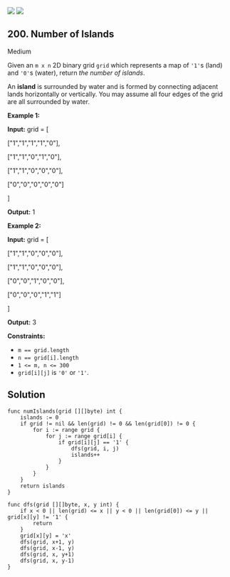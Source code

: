 [![](https://img.shields.io/github/stars/javadev/LeetCode-in-All?label=Stars&style=flat-square)](https://github.com/javadev/LeetCode-in-All)
[![](https://img.shields.io/github/forks/javadev/LeetCode-in-All?label=Fork%20me%20on%20GitHub%20&style=flat-square)](https://github.com/javadev/LeetCode-in-All/fork)

## 200\. Number of Islands

Medium

Given an `m x n` 2D binary grid `grid` which represents a map of `'1'`s (land) and `'0'`s (water), return _the number of islands_.

An **island** is surrounded by water and is formed by connecting adjacent lands horizontally or vertically. You may assume all four edges of the grid are all surrounded by water.

**Example 1:**

**Input:** grid = [ 

["1","1","1","1","0"], 

["1","1","0","1","0"], 

["1","1","0","0","0"], 

["0","0","0","0","0"] 

]

**Output:** 1

**Example 2:**

**Input:** grid = [ 

["1","1","0","0","0"], 

["1","1","0","0","0"], 

["0","0","1","0","0"], 

["0","0","0","1","1"] 

]

**Output:** 3

**Constraints:**

*   `m == grid.length`
*   `n == grid[i].length`
*   `1 <= m, n <= 300`
*   `grid[i][j]` is `'0'` or `'1'`.

## Solution

```golang
func numIslands(grid [][]byte) int {
	islands := 0
	if grid != nil && len(grid) != 0 && len(grid[0]) != 0 {
		for i := range grid {
			for j := range grid[i] {
				if grid[i][j] == '1' {
					dfs(grid, i, j)
					islands++
				}
			}
		}
	}
	return islands
}

func dfs(grid [][]byte, x, y int) {
	if x < 0 || len(grid) <= x || y < 0 || len(grid[0]) <= y || grid[x][y] != '1' {
		return
	}
	grid[x][y] = 'x'
	dfs(grid, x+1, y)
	dfs(grid, x-1, y)
	dfs(grid, x, y+1)
	dfs(grid, x, y-1)
}
```